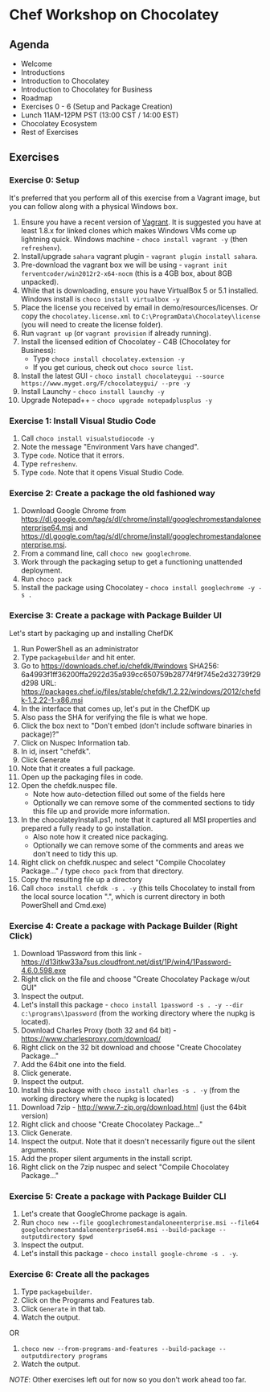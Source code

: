# Chef Workshop on Chocolatey

## Agenda

* Welcome
* Introductions
* Introduction to Chocolatey
* Introduction to Chocolatey for Business
* Roadmap
* Exercises 0 - 6 (Setup and Package Creation)
* Lunch 11AM-12PM PST (13:00 CST / 14:00 EST)
* Chocolatey Ecosystem
* Rest of Exercises

## Exercises

### Exercise 0: Setup

It's preferred that you perform all of this exercise from a Vagrant image, but you can follow along with a physical Windows box.

1. Ensure you have a recent version of [Vagrant](https://downloads.vagrantup.com). It is suggested you have at least 1.8.x for linked clones which makes Windows VMs come up lightning quick. Windows machine - `choco install vagrant -y` (then `refreshenv`).
1. Install/upgrade `sahara` vagrant plugin - `vagrant plugin install sahara`.
1. Pre-download the vagrant box we will be using - `vagrant init ferventcoder/win2012r2-x64-nocm` (this is a 4GB box, about 8GB unpacked).
1. While that is downloading, ensure you have VirtualBox 5 or 5.1 installed. Windows install is `choco install virtualbox -y`
1. Place the license you received by email in demo/resources/licenses. Or copy the `chocolatey.license.xml` to `C:\ProgramData\Chocolatey\license` (you will need to create the license folder).
1. Run `vagrant up` (or `vagrant provision` if already running).
1. Install the licensed edition of Chocolatey - C4B (Chocolatey for Business):
   * Type `choco install chocolatey.extension -y`
   * If you get curious, check out `choco source list`.
1. Install the latest GUI - `choco install chocolateygui --source https://www.myget.org/F/chocolateygui/ --pre -y`
1. Install Launchy - `choco install launchy -y`
1. Upgrade Notepad++ - `choco upgrade notepadplusplus -y`

### Exercise 1: Install Visual Studio Code

1. Call `choco install visualstudiocode -y`
1. Note the message "Environment Vars have changed".
1. Type `code`. Notice that it errors.
1. Type `refreshenv`.
1. Type `code`. Note that it opens Visual Studio Code.

### Exercise 2: Create a package the old fashioned way

1. Download Google Chrome from https://dl.google.com/tag/s/dl/chrome/install/googlechromestandaloneenterprise64.msi and https://dl.google.com/tag/s/dl/chrome/install/googlechromestandaloneenterprise.msi.
1. From a command line, call `choco new googlechrome`.
1. Work through the packaging setup to get a functioning unattended deployment.
1. Run `choco pack`
1. Install the package using Chocolatey - `choco install googlechrome -y -s .`

### Exercise 3: Create a package with Package Builder UI
Let's start by packaging up and installing ChefDK
1. Run PowerShell as an administrator
1. Type `packagebuilder` and hit enter.
1. Go to https://downloads.chef.io/chefdk/#windows
 SHA256: 6a4993f1ff36200ffa2922d35a939cc650759b28774f9f745e2d32739f29d298
URL: https://packages.chef.io/files/stable/chefdk/1.2.22/windows/2012/chefdk-1.2.22-1-x86.msi
1. In the interface that comes up, let's put in the ChefDK up
1. Also pass the SHA for verifying the file is what we hope.
1. Click the box next to "Don't embed (don't include software binaries in package)?"
1. Click on Nuspec Information tab.
1. In id, insert "chefdk".
1. Click Generate
1. Note that it creates a full package.
1. Open up the packaging files in code.
1. Open the chefdk.nuspec file.
    * Note how auto-detection filled out some of the fields here
    * Optionally we can remove some of the commented sections to tidy this file up and provide more information.
1. In the chocolateyInstall.ps1, note that it captured all MSI properties and prepared a fully ready to go installation.
    * Also note how it created nice packaging.
    * Optionally we can remove some of the comments and areas we don't need to tidy this up.
1. Right click on chefdk.nuspec and select "Compile Chocolatey Package..." / type `choco pack` from that directory.
1. Copy the resulting file up a directory
1. Call `choco install chefdk -s . -y` (this tells Chocolatey to install from the local source location ".", which is current directory in both PowerShell and Cmd.exe)

### Exercise 4: Create a package with Package Builder (Right Click)

1. Download 1Password from this link - https://d13itkw33a7sus.cloudfront.net/dist/1P/win4/1Password-4.6.0.598.exe
1. Right click on the file and choose "Create Chocolatey Package w/out GUI"
1. Inspect the output.
1. Let's install this package - `choco install 1password -s . -y --dir c:\programs\1password` (from the working directory where the nupkg is located).
1. Download Charles Proxy (both 32 and 64 bit) - https://www.charlesproxy.com/download/
1. Right click on the 32 bit download and choose "Create Chocolatey Package..."
1. Add the 64bit one into the field.
1. Click generate.
1. Inspect the output.
1. Install this package with `choco install charles -s . -y` (from the working directory where the nupkg is located)
1. Download 7zip - http://www.7-zip.org/download.html (just the 64bit version)
1. Right click and choose "Create Chocolatey Package..."
1. Click Generate.
1. Inspect the output. Note that it doesn't necessarily figure out the silent arguments.
1. Add the proper silent arguments in the install script.
1. Right click on the 7zip nuspec and select "Compile Chocolatey Package..."


### Exercise 5: Create a package with Package Builder CLI

1. Let's create that GoogleChrome package is again.
1. Run `choco new --file googlechromestandaloneenterprise.msi --file64 googlechromestandaloneenterprise64.msi --build-package --outputdirectory $pwd`
1. Inspect the output.
1. Let's install this package - `choco install google-chrome -s . -y`.

### Exercise 6: Create all the packages

1. Type `packagebuilder`.
1. Click on the Programs and Features tab.
1. Click `Generate` in that tab.
1. Watch the output.

 OR

1. `choco new --from-programs-and-features --build-package --outputdirectory programs`
1. Watch the output.


*NOTE*: Other exercises left out for now so you don't work ahead too far.
